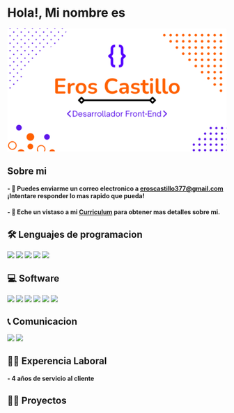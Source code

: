 <h1>Hola!, Mi nombre es</h1>
<div align="center">
  <img src="gitHub/presentacion.png"> 
</div>
<h2>Sobre mi</h2>

<h4> - 📧 Puedes enviarme un correo electronico a <a href="#">eroscastillo377@gmail.com</a> ¡Intentare responder lo mas rapido que pueda!</h4>

<h4> - 📄 Eche un vistaso a mi <a href="#">Curriculum</a> para obtener mas detalles sobre mi.</h4>

<h2>🛠 Lenguajes de programacion</h2>
<img src="https://img.shields.io/badge/HTML%205-orange?style=for-the-badge">
<img src="https://img.shields.io/badge/CSS%203-%232196f3?style=for-the-badge">
<img src="https://img.shields.io/badge/JavaScript-%23ffff00?style=for-the-badge">
<img src="https://img.shields.io/badge/JQuery.js-%23ffff00?style=for-the-badge">
<img src="https://img.shields.io/badge/Bootstrap-%238a008f?style=for-the-badge">

<h2>💻 Software</h2>
<img src="https://img.shields.io/badge/Canva-blue?style=for-the-badge">
<img src="https://img.shields.io/badge/Jira-blue?style=for-the-badge">
<img src="https://img.shields.io/badge/Miro-%23ffff72?style=for-the-badge">
<img src="https://img.shields.io/badge/Visual%20Studio%20Code-blue?style=for-the-badge">
<img src="https://img.shields.io/badge/GitHub-black?style=for-the-badge">
<img src="https://img.shields.io/badge/Trello-blue?style=for-the-badge">
<img src="">
<img src="">
<img src="">
<h2>📞 Comunicacion</h2>
<img src="https://img.shields.io/badge/Discord-blue?style=for-the-badge">
<img src="https://img.shields.io/badge/whatsapp-darkgreen?style=for-the-badge">
<h2>👷‍♂️ Experencia Laboral</h2>

<h4> - 4 años de servicio al cliente</h4>

<h2>👨‍💻 Proyectos</h2>
